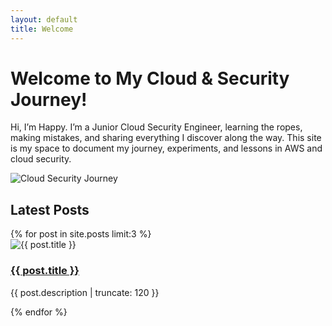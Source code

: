 ```yaml
---
layout: default
title: Welcome
---
```


<div class="landing-intro fade-in-section">
  <h1>Welcome to My Cloud & Security Journey!</h1>
  <p>Hi, I’m Happy. I’m a Junior Cloud Security Engineer, learning the ropes, making mistakes, and sharing everything I discover along the way. This site is my space to document my journey, experiments, and lessons in AWS and cloud security.</p>

  <img src="{{ '/assets/images/cloud-illustration.jpg' | relative_url }}" alt="Cloud Security Journey" class="landing-photo">
</div>

<div class="fade-in-section">
  <h2>Latest Posts</h2>
  {% for post in site.posts limit:3 %}
  <div class="post-summary fade-in-section">
    <img src="{{ post.image | default: '/assets/images/default-post.jpg' }}" alt="{{ post.title }}">
    <div class="post-info">
      <h3><a href="{{ post.url }}">{{ post.title }}</a></h3>
      <p>{{ post.description | truncate: 120 }}</p>
    </div>
  </div>
  {% endfor %}
</div>
